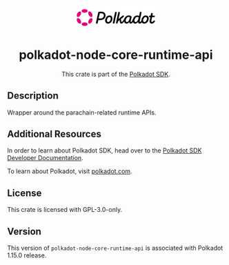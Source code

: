 <div align="center">

<img src="https://raw.githubusercontent.com/paritytech/polkadot-sdk/master/docs/images/Polkadot_Logo_Horizontal_Pink_BlackOnWhite.png" alt="Polkadot logo" width="200">

# polkadot-node-core-runtime-api

This crate is part of the [Polkadot SDK](https://github.com/paritytech/polkadot-sdk/).

</div>

## Description

Wrapper around the parachain-related runtime APIs.

## Additional Resources

In order to learn about Polkadot SDK, head over to the [Polkadot SDK Developer Documentation](https://paritytech.github.io/polkadot-sdk/master/polkadot_sdk_docs/index.html).

To learn about Polkadot, visit [polkadot.com](https://polkadot.com/).

## License

This crate is licensed with GPL-3.0-only.

## Version

This version of `polkadot-node-core-runtime-api` is associated with Polkadot 1.15.0 release.
